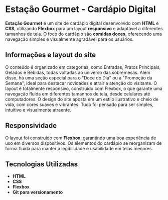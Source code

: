 # Estação Gourmet - Cardápio Digital

**Estação Gourmet** é um site de cardápio digital desenvolvido com **HTML** e **CSS**, utilizando **Flexbox** para um layout **responsivo** e adaptável a diferentes tamanhos de tela. O foco do cardápio são **comidas doces**, oferecendo uma navegação simples e visualmente agradável para os usuários.

## Informações e layout do site

O conteúdo é organizado em categorias, como Entradas, Pratos Principais, Gelados e Bebidas, todas voltadas ao universo das sobremesas. Além disso, há uma seção especial para o "Doce do Dia" ou a "Promoção da Semana", ideal para destacar novidades e atrair a atenção do visitante. O layout é totalmente responsivo, construído com Flexbox, o que garante uma navegação fluida em diferentes tamanhos de tela, desde celulares até computadores. O design do site aposta em um estilo ilustrativo e cheio de vida, com cores suaves e vibrantes. Tudo foi pensado para ser simples, intuitivo e visualmente atraente.

## Responsividade

O layout foi construído com **Flexbox**, garantindo uma boa experiência de uso em diversos dispositivos. Os elementos do cardápio se reorganizam de forma fluida para manter a legibilidade e usabilidade em telas menores.

## Tecnologias Utilizadas

- **HTML**  
- **CSS**  
- **Flexbox**
- **Git para versionamento**
